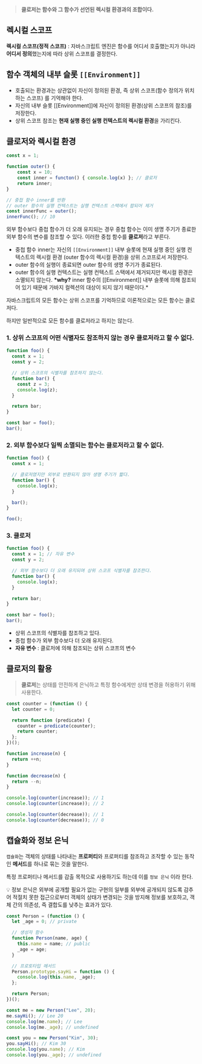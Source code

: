 > **클로저는 함수와 그 함수가 선언된 렉시컬 환경과의 조합이다.**

## 렉시컬 스코프

**렉시컬 스코프(정적 스코프)** : 자바스크립트 엔진은 함수를 어디서 호출했는지가 아니라 **어디서 정의**했는지에 따라 상위 스코프를 결정한다.

## 함수 객체의 내부 슬롯 `[[Environment]]`

- 호출되는 환경과는 상관없이 자신이 정의된 환경, 즉 상위 스코프(함수 정의가 위치하는 스코프) 를 기억해야 한다.
- 자신의 내부 슬롯 [[Environment]]에 자신이 정의된 환경(상위 스코프의 참조)를 저장한다.
- 상위 스코프 참조는 **현재 실행 중인 실행 컨텍스트의 렉시컬 환경**을 가리킨다.

## 클로저와 렉시컬 환경

```jsx
const x = 1;

function outer() {
	const x = 10;
	const inner = functon() { console.log(x) }; // 클로저
	return inner;
}

// 중첩 함수 inner를 반환
// outer 함수의 실행 컨텍스트는 실행 컨텍스트 스택에서 팝되어 제거
const innerFunc = outer();
innerFunc(); // 10
```

외부 함수보다 중첩 함수가 더 오래 유지되는 경우 중첩 함수는 이미 생명 주기가 종료한 외부 함수의 변수를 참조할 수 있다. 이러한 중첩 함수를 **클로저**라고 부른다.

- 중첩 함수 inner는 자신의 `[[Environment]]` 내부 슬롯에 현재 실행 중인 실행 컨텍스트의 렉시컬 환경 (outer 함수의 렉시컬 환경)을 상위 스코프로서 저장한다.
- outer 함수의 실행이 종료되면 outer 함수의 생명 주기가 종료된다.
- outer 함수의 실행 컨텍스트는 실행 컨텍스트 스택에서 제거되지만 렉시컬 환경은 소멸되지 않는다.
  **\*why?** inner 함수의 [[Environment]] 내부 슬롯에 의해 참조되어 있기 때문에 가바지 컬렉션의 대상이 되지 않기 때문이다.\*

자바스크립트의 모든 함수는 상위 스코프를 기억하므로 이론적으로는 모든 함수는 클로저다.

하지만 일반적으로 모든 함수를 클로저라고 하지는 않는다.

### 1. 상위 스코프의 어떤 식별자도 참조하지 않는 경우 클로저라고 할 수 없다.

```jsx
function foo() {
  const x = 1;
  const y = 2;

  // 상위 스코프의 식별자를 참조하지 않는다.
  function bar() {
    const z = 3;
    console.log(z);
  }

  return bar;
}

const bar = foo();
bar();
```

### 2. 외부 함수보다 일찍 소멸되는 함수는 클로저라고 할 수 없다.

```jsx
function foo() {
  const x = 1;

  // 클로저였지만 외부로 반환되지 않아 생명 주기가 짧다.
  function bar() {
    console.log(x);
  }

  bar();
}

foo();
```

### 3. 클로저

```jsx
function foo() {
  const x = 1; // 자유 변수
  const y = 2;

  // 외부 함수보다 더 오래 유지되며 상위 스코프 식별자를 참조한다.
  function bar() {
    console.log(x);
  }

  return bar;
}

const bar = foo();
bar();
```

- 상위 스코프의 식별자를 참조하고 있다.
- 중첩 함수가 외부 함수보다 더 오래 유지된다.
- **자유 변수** : 클로저에 의해 참조되는 상위 스코프의 변수

## 클로저의 활용

> **클로저**는 상태를 안전하게 은닉하고 특정 함수에게만 상태 변경을 허용하기 위해 사용한다.

```jsx
const counter = (function () {
  let counter = 0;

  return function (predicate) {
    counter = predicate(counter);
    return counter;
  };
})();

function increase(n) {
  return ++n;
}

function decrease(n) {
  return --n;
}

console.log(counter(increase)); // 1
console.log(counter(increase)); // 2

console.log(counter(decrease)); // 1
console.log(counter(decrease)); // 0
```

## 캡슐화와 정보 은닉

`캡슐화`는 객체의 상태를 나타내는 **프로퍼티**와 프로퍼티를 참조하고 조작할 수 있는 동작인 **메서드**를 하나로 묶는 것을 말한다.

특정 프로퍼티나 메서드를 감출 목적으로 사용하기도 하는데 이를 `정보 은닉` 이라 한다.

<aside>
💡 정보 은닉은 외부에 공개할 필요가 없는 구현의 일부를 외부에 공개되지 않도록 감추어 적절치 못한 접근으로부터 객체의 상태가 변경되는 것을 방지해 정보를 보호하고, 객체 간의 의존성, 즉 결합도를 낮추는 효과가 있다.

</aside>

```jsx
const Person = (function () {
  let _age = 0; // private

  // 생성자 함수
  function Person(name, age) {
    this.name = name; // public
    _age = age;
  }

  // 프로토타입 메서드
  Person.prototype.sayHi = function () {
    console.log(this.name, _age);
  };

  return Person;
})();

const me = new Person("Lee", 20);
me.sayHi(); // Lee 20
console.log(me.name); // Lee
console.log(me._age); // undefined

const you = new Person("Kim", 30);
you.sayHi(); // Kim 30
console.log(you.name); // Kim
console.log(you._age); // undefined
```
